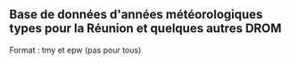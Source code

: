 ## Base de données d'années météorologiques types pour la Réunion et quelques autres DROM ##

Format : tmy et epw (pas pour tous)
